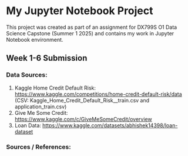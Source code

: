 # My Jupyter Notebook Project

This project was created as part of an assignment for DX799S O1 Data Science Capstone (Summer 1 2025) and contains my work in Jupyter Notebook environment.

## Week 1-6 Submission

### Data Sources: 
1. Kaggle Home Credit Default Risk: https://www.kaggle.com/competitions/home-credit-default-risk/data (CSV: Kaggle_Home_Credit_Default_Risk__train.csv and application_train.csv)
2. Give Me Some Credit: https://www.kaggle.com/c/GiveMeSomeCredit/overview
3. Loan Data: https://www.kaggle.com/datasets/abhishek14398/loan-dataset


### Sources / References: 


